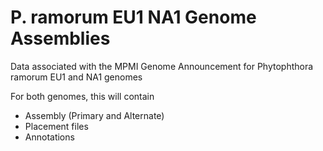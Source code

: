# P. ramorum EU1 NA1 Genome Assemblies
Data associated with the MPMI Genome Announcement for Phytophthora ramorum EU1 and NA1 genomes

For both genomes, this will contain
* Assembly (Primary and Alternate)
* Placement files
* Annotations
